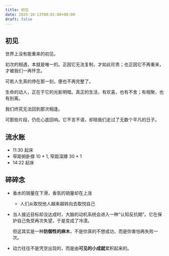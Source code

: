 ```yaml
---
title: 初见
date: 2025-10-13T00:01:00+08:00
draft: false
---
```


## 初见

世界上没有能重来的初见。

初次的相遇，本就是唯一的。正因它无法复制，才如此珍贵；也正因它不再重来，才被我们一再怀念。

可若人生真的停在那一刻，便也不再完整了。

生命的动人，正在于它的光影明暗。真正的生活，有欢喜，也有不舍；有相聚，也有别离。

我们终究无法回到那次相逢。

可那些片段，仍在心底回响。它不言不语，却陪我们走过了无数个平凡的日子。

## 流水账

- 11:30 起床
- 窄距俯卧撑 10 * 1, 窄距深蹲 30 * 1
- 14:22 起床

## 碎碎念

- 香水的销量在下滑，香氛的销量却在上涨
  - 人们从取悦他人越来越转向去取悦自己
  
- 当人接近目标却没达成时，大脑的动机系统会进入一种“认知反抗期”。它在保护自己免受再次失望，于是变成了冷漠。

  但这其实是一种**防御性的麻木**，不是你真的不想成功，而是你害怕再失败一次。

- 动力往往不是凭空出现的，而是由**可见的小成就**累积起来的。
